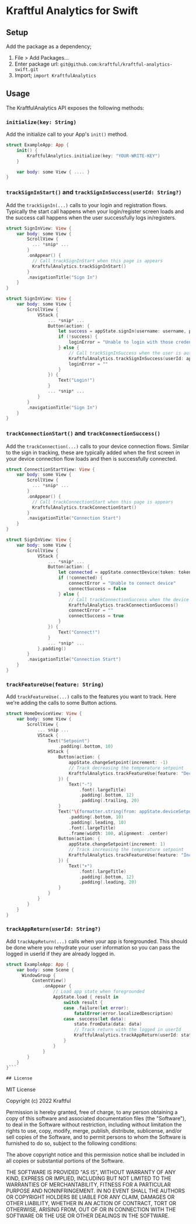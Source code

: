 # Kraftful Analytics for Swift

## Setup

Add the package as a dependency;

1. File > Add Packages...
2. Enter package url: `git@github.com:kraftful/kraftful-analytics-swift.git`
3. Import; `import KraftfulAnalytics`

## Usage

The KraftfulAnalytics API exposes the following methods:

### `initialize(key: String)`

Add the initialize call to your App's `init()` method.

```swift
struct ExampleApp: App {
    init() {
        KraftfulAnalytics.initialize(key: "YOUR-WRITE-KEY")
    }

    var body: some View { .... }
}
```

### `trackSignInStart()` and `trackSignInSuccess(userId: String?)`

Add the `trackSignIn(...)` calls to your login and registration flows. Typically the start call happens when your login/register screen loads and the success call happens when the user successfully logs in/registers.

```swift
struct SignInView: View {
    var body: some View {
        ScrollView {
          ... *snip* ...
        }
        .onAppear() {
          // Call trackSignInStart when this page is appears
          KraftfulAnalytics.trackSignInStart()
        }
        .navigationTitle("Sign In")
    }
}
```

```swift
struct SignInView: View {
    var body: some View {
        ScrollView {
            VStack {
                ... *snip* ...
                Button(action: {
                    let success = appState.signIn(username: username, password: password)
                    if (!success) {
                        loginError = "Unable to login with those credentials"
                    } else {
                        // Call trackSignInSuccess when the user is authenticated
                        KraftfulAnalytics.trackSignInSuccess(userId: appState.loggedInUserId)
                        loginError = ""
                    }
                }) {
                    Text("Login!")
                }
                ... *snip* ...
            }
        }
        .navigationTitle("Sign In")
    }
}
```

### `trackConnectionStart()` and `trackConnectionSuccess()`

Add the `trackConnection(...)` calls to your device connection flows. Similar to the sign in tracking, these are typically added when the first screen in your device connection flow loads and then is successfully connected.

```swift
struct ConnectionStartView: View {
    var body: some View {
        ScrollView {
          ... *snip* ...
        }
        .onAppear() {
          // Call trackConnectionStart when this page is appears
          KraftfulAnalytics.trackConnectionStart()
        }
        .navigationTitle("Connection Start")
    }
}
```

```swift
struct SignInView: View {
    var body: some View {
        ScrollView {
            VStack {
                ... *snip* ...
                Button(action: {
                    let connected = appState.connectDevice(token: token)
                    if (!connected) {
                        connectError = "Unable to connect device"
                        connectSuccess = false
                    } else {
                        // Call trackConnectionSuccess when the device is connected
                        KraftfulAnalytics.trackConnectionSuccess()
                        connectError = ""
                        connectSuccess = true
                    }
                }) {
                    Text("Connect!")
                }
                ... *snip* ...
            }.padding()
        }
        .navigationTitle("Connection Start")
    }
}
```

### `trackFeatureUse(feature: String)`

Add `trackFeatureUse(...)` calls to the features you want to track. Here we're adding the calls to some Button actions.

```swift
struct HomeDeviceView: View {
    var body: some View {
        ScrollView {
            ... snip ...
            VStack {
                Text("Setpoint")
                    .padding(.bottom, 10)
                HStack {
                    Button(action: {
                        appState.changeSetpoint(increment: -1)
                        // Track decreasing the temperature setpoint
                        KraftfulAnalytics.trackFeatureUse(feature: "Decrease Setpoint")
                    }) {
                        Text("-")
                            .font(.largeTitle)
                            .padding(.bottom, 12)
                            .padding(.trailing, 20)
                    }
                    Text("\(formatter.string(from: appState.deviceSetpoint as NSNumber) ?? "?")°")
                        .padding(.bottom, 10)
                        .padding(.leading, 10)
                        .font(.largeTitle)
                        .frame(width: 100, alignment: .center)
                    Button(action: {
                        appState.changeSetpoint(increment: 1)
                        // Track increasing the temperature setpoint
                        KraftfulAnalytics.trackFeatureUse(feature: "Increase Setpoint")
                    }) {
                        Text("+")
                            .font(.largeTitle)
                            .padding(.bottom, 12)
                            .padding(.leading, 20)
                    }
                }
            }
        }
    }
}
```

### `trackAppReturn(userId: String?)`

Add `trackAppReturn(...)` calls when your app is foregrounded. This should be done where you rehydrate your user information so you can pass the logged in userId if they are already logged in.

```swift
struct ExampleApp: App {
    var body: some Scene {
      WindowGroup {
          ContentView()
              .onAppear {
                  // Load app state when foregrounded
                  AppState.load { result in
                      switch result {
                      case .failure(let error):
                          fatalError(error.localizedDescription)
                      case .success(let data):
                          state.fromData(data: data)
                          // Track return with the logged in userId
                          KraftfulAnalytics.trackAppReturn(userId: state.loggedInUserId)
                      }
                  }
              }
        }
    }
}```

## License

```
MIT License

Copyright (c) 2022 Kraftful

Permission is hereby granted, free of charge, to any person obtaining a copy
of this software and associated documentation files (the "Software"), to deal
in the Software without restriction, including without limitation the rights
to use, copy, modify, merge, publish, distribute, sublicense, and/or sell
copies of the Software, and to permit persons to whom the Software is
furnished to do so, subject to the following conditions:

The above copyright notice and this permission notice shall be included in all
copies or substantial portions of the Software.

THE SOFTWARE IS PROVIDED "AS IS", WITHOUT WARRANTY OF ANY KIND, EXPRESS OR
IMPLIED, INCLUDING BUT NOT LIMITED TO THE WARRANTIES OF MERCHANTABILITY,
FITNESS FOR A PARTICULAR PURPOSE AND NONINFRINGEMENT. IN NO EVENT SHALL THE
AUTHORS OR COPYRIGHT HOLDERS BE LIABLE FOR ANY CLAIM, DAMAGES OR OTHER
LIABILITY, WHETHER IN AN ACTION OF CONTRACT, TORT OR OTHERWISE, ARISING FROM,
OUT OF OR IN CONNECTION WITH THE SOFTWARE OR THE USE OR OTHER DEALINGS IN THE
SOFTWARE.
```
